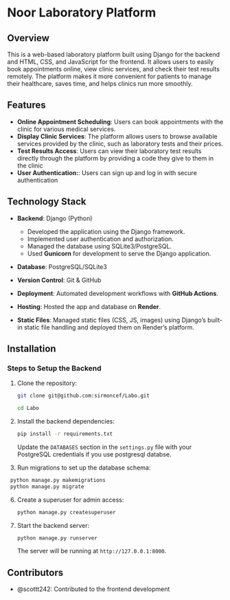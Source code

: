 
# Noor Laboratory Platform

## Overview
This is a web-based laboratory platform built using Django for the backend and HTML, CSS, and JavaScript for the frontend. It allows users to easily book appointments online, view clinic services, and check their test results remotely. The platform makes it more convenient for patients to manage their healthcare, saves time, and helps clinics run more smoothly.

## Features

- **Online Appointment Scheduling**: Users can book appointments with the clinic for various medical services.
- **Display Clinic Services**: The platform allows users to browse available services provided by the clinic, such as laboratory tests and their prices.
- **Test Results Access**: Users can view their laboratory test results directly through the platform by providing a code they give to them in the clinic
- **User Authentication:**:  Users can sign up and log in  with secure authentication

## Technology Stack

- **Backend**: Django (Python)
  - Developed the application using the Django framework.
  - Implemented user authentication and authorization.
  - Managed the database using SQLite3/PostgreSQL.
  - Used **Gunicorn** for development to serve the Django application.

- **Database**: PostgreSQL/SQLite3
- **Version Control**: Git & GitHub
- **Deployment**: Automated development workflows with **GitHub Actions**.
- **Hosting**: Hosted the app and database on **Render**.
- **Static Files**: Managed static files (CSS, JS, images) using Django’s built-in static file handling and deployed them on Render’s platform.


## Installation

### Steps to Setup the Backend

1. Clone the repository:

   ```bash
   git clone git@github.com:sirmoncef/Labo.git
   
   cd Labo
   ```


2. Install the backend dependencies:

   ```bash
   pip install -r requirements.txt
   ```



   Update the `DATABASES` section in the `settings.py` file with your PostgreSQL credentials if you use postgresql databse.

5. Run migrations to set up the database schema:

  ```bash
   python manage.py makemigrations
   python manage.py migrate
   ```

6. Create a superuser for admin access:

   ```bash
   python manage.py createsuperuser
   ```

7. Start the backend server:

   ```bash
   python manage.py runserver
   ```

   The server will be running at `http://127.0.0.1:8000`.


## Contributors
- @scottt242: Contributed to the frontend development 


